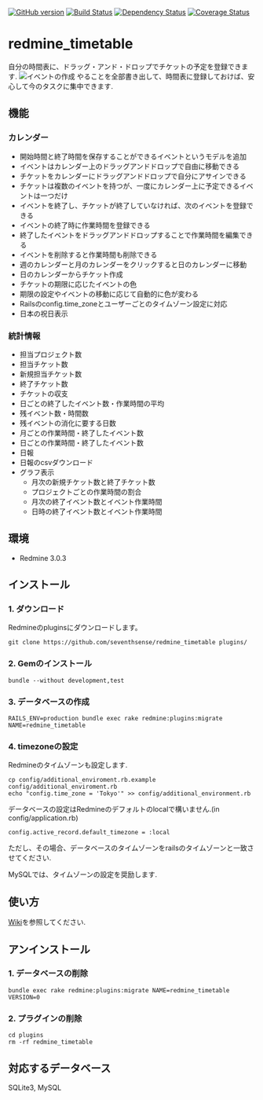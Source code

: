 [![GitHub version](https://badge.fury.io/gh/seventhsense%2Fredmine_timetable.svg)](http://badge.fury.io/gh/seventhsense%2Fredmine_timetable)
[![Build Status](https://travis-ci.org/seventhsense/redmine_timetable.svg)](https://travis-ci.org/seventhsense/redmine_timetable)
[![Dependency Status](https://gemnasium.com/seventhsense/redmine_timetable.svg)](https://gemnasium.com/seventhsense/redmine_timetable)
[![Coverage Status](https://coveralls.io/repos/seventhsense/redmine_timetable/badge.svg?branch=master)](https://coveralls.io/r/seventhsense/redmine_timetable?branch=master)

# redmine_timetable
自分の時間表に、ドラッグ・アンド・ドロップでチケットの予定を登録できます.
![イベントの作成](https://raw.github.com/wiki/seventhsense/redmine_timetable/images/redmine_timetable_1_create_event.gif)
やることを全部書き出して、時間表に登録しておけば、安心して今のタスクに集中できます.


## 機能
### カレンダー
- 開始時間と終了時間を保存することができるイベントというモデルを追加
- イベントはカレンダー上のドラッグアンドドロップで自由に移動できる
- チケットをカレンダーにドラッグアンドドロップで自分にアサインできる
- チケットは複数のイベントを持つが、一度にカレンダー上に予定できるイベントは一つだけ
- イベントを終了し、チケットが終了していなければ、次のイベントを登録できる
- イベントの終了時に作業時間を登録できる
- 終了したイベントをドラッグアンドドロップすることで作業時間を編集できる
- イベントを削除すると作業時間も削除できる
- 週のカレンダーと月のカレンダーをクリックすると日のカレンダーに移動
- 日のカレンダーからチケット作成
- チケットの期限に応じたイベントの色
- 期限の設定やイベントの移動に応じて自動的に色が変わる
- Railsのconfig.time_zoneとユーザーごとのタイムゾーン設定に対応
- 日本の祝日表示

### 統計情報
- 担当プロジェクト数
- 担当チケット数
- 新規担当チケット数
- 終了チケット数
- チケットの収支
- 日ごとの終了したイベント数・作業時間の平均
- 残イベント数・時間数
- 残イベントの消化に要する日数
- 月ごとの作業時間・終了したイベント数
- 日ごとの作業時間・終了したイベント数
- 日報
- 日報のcsvダウンロード
- グラフ表示
  - 月次の新規チケット数と終了チケット数
  - プロジェクトごとの作業時間の割合
  - 月次の終了イベント数とイベント作業時間
  - 日時の終了イベント数とイベント作業時間

## 環境
- Redmine 3.0.3

## インストール
### 1. ダウンロード
 Redmineのpluginsにダウンロードします。 
```
git clone https://github.com/seventhsense/redmine_timetable plugins/
```
### 2. Gemのインストール
```
bundle --without development,test
```
### 3. データベースの作成

```
RAILS_ENV=production bundle exec rake redmine:plugins:migrate NAME=redmine_timetable
```

### 4. timezoneの設定

Redmineのタイムゾーンも設定します.
```
cp config/additional_enviroment.rb.example config/additional_enviroment.rb
echo "config.time_zone = 'Tokyo'" >> config/additional_environment.rb
```

データベースの設定はRedmineのデフォルトのlocalで構いません.(in config/application.rb)
```
config.active_record.default_timezone = :local
```
ただし、その場合、データベースのタイムゾーンをrailsのタイムゾーンと一致させてください.

MySQLでは、タイムゾーンの設定を奨励します.

## 使い方
[Wiki](https://github.com/seventhsense/redmine_timetable/wiki)を参照してください.

## アンインストール
### 1. データベースの削除

```
bundle exec rake redmine:plugins:migrate NAME=redmine_timetable VERSION=0
```

### 2. プラグインの削除

```
cd plugins
rm -rf redmine_timetable
```

## 対応するデータベース
SQLite3, MySQL
